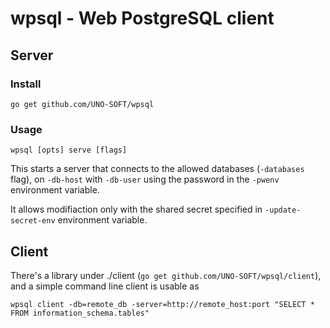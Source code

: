 # wpsql - Web PostgreSQL client
## Server
### Install

    go get github.com/UNO-SOFT/wpsql

### Usage

    wpsql [opts] serve [flags]

This starts a server that connects to the allowed databases (`-databases` flag),
on `-db-host` with `-db-user` using the password in the `-pwenv` environment variable.

It allows modifiaction only with the shared secret specified in `-update-secret-env` 
environment variable.

## Client 
There's a library under ./client (`go get github.com/UNO-SOFT/wpsql/client`),
and a simple command line client is usable as

	wpsql client -db=remote_db -server=http://remote_host:port "SELECT * FROM information_schema.tables"
